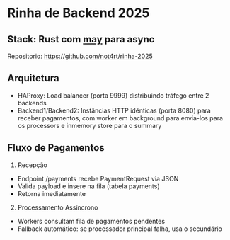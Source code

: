 # Rinha de Backend 2025

## Stack: Rust com [may](https://github.com/Xudong-Huang/may) para async
Repositorio: https://github.com/not4rt/rinha-2025

## Arquitetura
- HAProxy: Load balancer (porta 9999) distribuindo tráfego entre 2 backends
- Backend1/Backend2: Instâncias HTTP idênticas (porta 8080) para receber pagamentos, com worker em background para envia-los para os processors e inmemory store para o summary

## Fluxo de Pagamentos
1. Recepção
- Endpoint /payments recebe PaymentRequest via JSON
- Valida payload e insere na fila (tabela payments)
- Retorna imediatamente

2. Processamento Assíncrono
- Workers consultam fila de pagamentos pendentes
- Fallback automático: se processador principal falha, usa o secundário